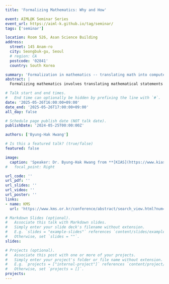 ```yaml
---
title: 'Formalizing Mathematics: Why and How'

event: AIML@K Seminar Series
event_url: https://aiml-k.github.io/tag/seminar/  
tags: ['seminar']

location: Room 526, Asan Science Building 
address:
  street: 145 Anam-ro
  city: Seongbuk-gu, Seoul
  # region: CA
  postcode: '02841'
  country: South Korea

summary: 'Formalization in mathematics -- translating math into computer-readable language -- is growing into successful projects!'
abstract: |
  Formalizing mathematics involves translating mathematical statements from natural language into a precise formal language that computers can understand. As modern mathematics becomes deeper and more complex, the importance of formalization has grown significantly. In this talk, I will introduce the concept of formalization, explore its significance, and highlight current successful and ongoing projects in the field.

# Talk start and end times.
#   End time can optionally be hidden by prefixing the line with `#`.
date: '2025-05-26T16:00:00+09:00'
date_end: '2025-05-26T17:00:00+09:00'
all_day: false

# Schedule page publish date (NOT talk date).
publishDate: '2024-05-25T00:00:00Z'

authors: ['Byung-Hak Hwang']

# Is this a featured talk? (true/false)
featured: false

image:
  caption: 'Speaker: Dr. Byung-Hak Hwang from **[KIAS](https://www.kias.re.kr/kias/people/rsrchFellows/list.do?rnddeptcd=&menuNo=408004&searchWord=%ED%99%A9%EB%B3%91%ED%95%99)**'
#   focal_point: Right

url_code: ''
url_pdf: ''
url_slides: ''
url_video: ''
url_poster: ''
links:
- name: KMS
  url: 'https://www.kms.or.kr/conference/abstract/search_view.html?num=9650&uid=89&start=0&sort=sortDate&period=89&cate=(FS-02)%20Mathematical%20Research%20and%20Reasoning%20in%20the%20Age%20of%20Intelligent%20Machines&etitle=&key_word=&au_name=&au_ename=&au_office=&au_eoffice=&mode=search&section=Focus%20Session'

# Markdown Slides (optional).
#   Associate this talk with Markdown slides.
#   Simply enter your slide deck's filename without extension.
#   E.g. `slides = "example-slides"` references `content/slides/example-slides.md`.
#   Otherwise, set `slides = ""`.
slides:

# Projects (optional).
#   Associate this post with one or more of your projects.
#   Simply enter your project's folder or file name without extension.
#   E.g. `projects = ["internal-project"]` references `content/project/deep-learning/index.md`.
#   Otherwise, set `projects = []`.
projects:
---
```


<!-- 
Slides can be added in a few ways:

- **Create** slides using Wowchemy's [_Slides_](https://docs.hugoblox.com/managing-content/#create-slides) feature and link using `slides` parameter in the front matter of the talk file
- **Upload** an existing slide deck to `static/` and link using `url_slides` parameter in the front matter of the talk file
- **Embed** your slides (e.g. Google Slides) or presentation video on this page using [shortcodes](https://docs.hugoblox.com/writing-markdown-latex/).

Further event details, including page elements such as image galleries, can be added to the body of this page. -->
